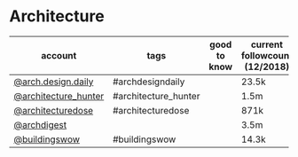 # Architecture
| account                                                                | tags                 | good to know | current followcount (12/2018) |
|------------------------------------------------------------------------|----------------------|--------------|-------------------------------|
| [@arch.design.daily](https://www.instagram.com/arch.design.daily/)     | #archdesigndaily     |              | 23.5k                         |
| [@architecture_hunter](https://www.instagram.com/architecture_hunter/) | #architecture_hunter |              | 1.5m                          |
| [@architecturedose](https://www.instagram.com/architecturedose/)       | #architecturedose    |              | 871k                          |
| [@archdigest](https://www.instagram.com/archdigest/)                   |                      |              | 3.5m                          |
| [@buildingswow](https://www.instagram.com/buildingswow/)               | #buildingswow        |              | 14.3k                          |
